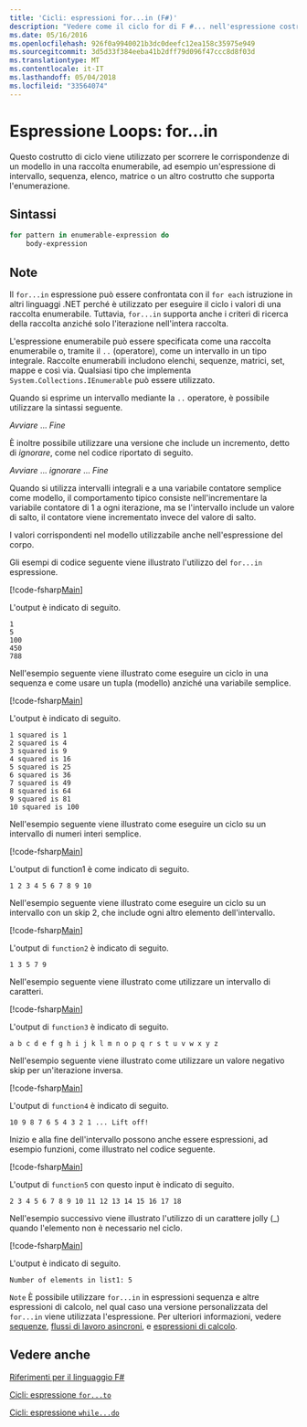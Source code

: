 ```yaml
---
title: 'Cicli: espressioni for...in (F#)'
description: "Vedere come il ciclo for di F #... nell'espressione costrutto di ciclo viene utilizzato per scorrere le corrispondenze di un modello in una raccolta enumerabile."
ms.date: 05/16/2016
ms.openlocfilehash: 926f0a9940021b3dc0deefc12ea158c35975e949
ms.sourcegitcommit: 3d5d33f384eeba41b2dff79d096f47ccc8d8f03d
ms.translationtype: MT
ms.contentlocale: it-IT
ms.lasthandoff: 05/04/2018
ms.locfileid: "33564074"
---
```

# <a name="loops-forin-expression"></a>Espressione Loops: for...in

Questo costrutto di ciclo viene utilizzato per scorrere le corrispondenze di un modello in una raccolta enumerabile, ad esempio un'espressione di intervallo, sequenza, elenco, matrice o un altro costrutto che supporta l'enumerazione.


## <a name="syntax"></a>Sintassi

```fsharp
for pattern in enumerable-expression do
    body-expression
```

## <a name="remarks"></a>Note
Il `for...in` espressione può essere confrontata con il `for each` istruzione in altri linguaggi .NET perché è utilizzato per eseguire il ciclo i valori di una raccolta enumerabile. Tuttavia, `for...in` supporta anche i criteri di ricerca della raccolta anziché solo l'iterazione nell'intera raccolta.

L'espressione enumerabile può essere specificata come una raccolta enumerabile o, tramite il `..` (operatore), come un intervallo in un tipo integrale. Raccolte enumerabili includono elenchi, sequenze, matrici, set, mappe e così via. Qualsiasi tipo che implementa `System.Collections.IEnumerable` può essere utilizzato.

Quando si esprime un intervallo mediante la `..` operatore, è possibile utilizzare la sintassi seguente.

*Avviare* ... *Fine*

È inoltre possibile utilizzare una versione che include un incremento, detto di *ignorare*, come nel codice riportato di seguito.

*Avviare* ... *ignorare* ... *Fine*

Quando si utilizza intervalli integrali e a una variabile contatore semplice come modello, il comportamento tipico consiste nell'incrementare la variabile contatore di 1 a ogni iterazione, ma se l'intervallo include un valore di salto, il contatore viene incrementato invece del valore di salto.

I valori corrispondenti nel modello utilizzabile anche nell'espressione del corpo.

Gli esempi di codice seguente viene illustrato l'utilizzo del `for...in` espressione.

[!code-fsharp[Main](../../../samples/snippets/fsharp/lang-ref-2/snippet5201.fs)]

L'output è indicato di seguito.

```
1
5
100
450
788
```

Nell'esempio seguente viene illustrato come eseguire un ciclo in una sequenza e come usare un tupla (modello) anziché una variabile semplice.

[!code-fsharp[Main](../../../samples/snippets/fsharp/lang-ref-2/snippet5202.fs)]

L'output è indicato di seguito.

```
1 squared is 1
2 squared is 4
3 squared is 9
4 squared is 16
5 squared is 25
6 squared is 36
7 squared is 49
8 squared is 64
9 squared is 81
10 squared is 100
```

Nell'esempio seguente viene illustrato come eseguire un ciclo su un intervallo di numeri interi semplice.

[!code-fsharp[Main](../../../samples/snippets/fsharp/lang-ref-2/snippet5203.fs)]

L'output di function1 è come indicato di seguito.

```
1 2 3 4 5 6 7 8 9 10
```

Nell'esempio seguente viene illustrato come eseguire un ciclo su un intervallo con un skip 2, che include ogni altro elemento dell'intervallo.

[!code-fsharp[Main](../../../samples/snippets/fsharp/lang-ref-2/snippet5204.fs)]

L'output di `function2` è indicato di seguito.

```
1 3 5 7 9
```

Nell'esempio seguente viene illustrato come utilizzare un intervallo di caratteri.

[!code-fsharp[Main](../../../samples/snippets/fsharp/lang-ref-2/snippet5205.fs)]

L'output di `function3` è indicato di seguito.

```
a b c d e f g h i j k l m n o p q r s t u v w x y z
```

Nell'esempio seguente viene illustrato come utilizzare un valore negativo skip per un'iterazione inversa.

[!code-fsharp[Main](../../../samples/snippets/fsharp/lang-ref-2/snippet5208.fs)]

L'output di `function4` è indicato di seguito.

```
10 9 8 7 6 5 4 3 2 1 ... Lift off!
```

Inizio e alla fine dell'intervallo possono anche essere espressioni, ad esempio funzioni, come illustrato nel codice seguente.

[!code-fsharp[Main](../../../samples/snippets/fsharp/lang-ref-2/snippet5206.fs)]

L'output di `function5` con questo input è indicato di seguito.

```
2 3 4 5 6 7 8 9 10 11 12 13 14 15 16 17 18
```

Nell'esempio successivo viene illustrato l'utilizzo di un carattere jolly (_) quando l'elemento non è necessario nel ciclo.

[!code-fsharp[Main](../../../samples/snippets/fsharp/lang-ref-2/snippet5207.fs)]

L'output è indicato di seguito.

```
Number of elements in list1: 5
```

`Note` È possibile utilizzare `for...in` in espressioni sequenza e altre espressioni di calcolo, nel qual caso una versione personalizzata del `for...in` viene utilizzata l'espressione. Per ulteriori informazioni, vedere [sequenze](sequences.md), [flussi di lavoro asincroni](asynchronous-workflows.md), e [espressioni di calcolo](computation-expressions.md).


## <a name="see-also"></a>Vedere anche
[Riferimenti per il linguaggio F#](index.md)

[Cicli: espressione `for...to`](loops-for-to-expression.md)

[Cicli: espressione `while...do`](loops-while-do-expression.md)
